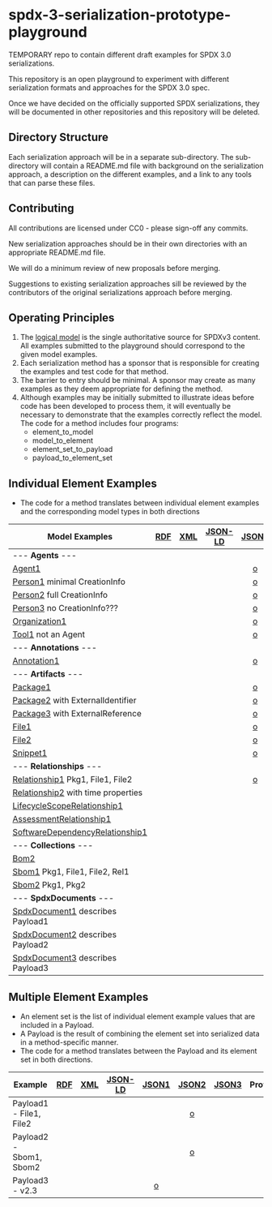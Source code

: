 # spdx-3-serialization-prototype-playground
TEMPORARY repo to contain different draft examples for SPDX 3.0 serializations.

This repository is an open playground to experiment with different serialization formats and approaches for the SPDX 3.0 spec.

Once we have decided on the officially supported SPDX serializations, they will be documented in other repositories and this repository will be deleted.

## Directory Structure
Each serialization approach will be in a separate sub-directory.
The sub-directory will contain a README.md file with background on the serialization approach, a description on the different examples, and a link to any tools that can parse these files.

## Contributing
All contributions are licensed under CC0 - please sign-off any commits.

New serialization approaches should be in their own directories with an appropriate README.md file.

We will do a minimum review of new proposals before merging.

Suggestions to existing serialization approaches sill be reviewed by the contributors of the original serializations approach before merging.

## Operating Principles
1. The [logical model](https://github.com/spdx/spdx-3-model/tree/main/model) is the single authoritative source for SPDXv3 content.
All examples submitted to the playground should correspond to the given model examples.
2. Each serialization method has a sponsor that is responsible for creating the examples and test code for that method.
3. The barrier to entry should be minimal. A sponsor may create as many examples as they deem appropriate for defining the method.
4. Although examples may be initially submitted to illustrate ideas before code has been developed to process them, it will
eventually be necessary to demonstrate that the examples correctly reflect the model.
The code for a method includes four programs:
    * element_to_model
    * model_to_element
    * element_set_to_payload
    * payload_to_element_set

## Individual Element Examples
* The code for a method translates between individual element examples and the corresponding model types in both directions

| Model Examples                                                | [RDF](rdf/README.md) | [XML](xml/README.md) | [JSON-LD](jsonld/README.md) |        [JSON1](json1/README.md)        |        [JSON2](json2/README.md)         | [JSON3](json3/README.md) | Protobuf | CBOR | YAML | [Text1](text1/README.md) |
|---------------------------------------------------------------|:--------------------:|----------------------|-----------------------------|:--------------------------------------:|:---------------------------------------:|--------------------------|----------|:----:|------|:------------------------:|
| --- **Agents** ---                                            |                      |                      |                             |                                        |                                         |                          |          |      |      |                          |
| [Agent1](model/agent.md)                                      |                      |                      |                             |    [o](json1/examples/agent1.json)     |     [o](json2/examples/agent1.json)     |                          |          |      |      |                          |
| [Person1](model/person1.md) minimal CreationInfo              |                      |                      |                             |    [o](json1/examples/person1.json)    |    [o](json2/examples/person1.json)     |                          |          |      |      |                          |
| [Person2](model/person2.md) full CreationInfo                 |                      |                      |                             |    [o](json1/examples/person2.json)    |    [o](json2/examples/person2.json)     |                          |          |      |      |                          |
| [Person3](model/person3.md) no CreationInfo???                |                      |                      |                             |    [o](json1/examples/person3.json)    |    [o](json2/examples/person3.json)     |                          |          |      |      |                          |
| [Organization1](model/organization1.md)                       |                      |                      |                             |     [o](json1/examples/org1.json)      |      [o](json2/examples/org1.json)      |                          |          |      |      |                          |
| [Tool1](model/tool1.md) not an Agent                          |                      |                      |                             |     [o](json2/examples/tool1.json)     |     [o](json2/examples/tool1.json)      |                          |          |      |      |                          |
| --- **Annotations** ---                                       |                      |                      |                             |                                        |                                         |                          |          |      |      |                          |
| [Annotation1](model/annotation1.md)                           |                      |                      |                             |  [o](json1/examples/annotation1.json)  |  [o](json2/examples/annotation1.json)   |                          |          |      |      |                          |
| --- **Artifacts** ---                                         |                      |                      |                             |                                        |                                         |                          |          |      |      |                          |
| [Package1](model/package1.md)                                 |                      |                      |                             |   [o](json1/examples/package1.json)    |    [o](json2/examples/package1.json)    |                          |          |      |      |                          |
| [Package2](model/package2.md) with ExternalIdentifier         |                      |                      |                             |   [o](json1/examples/package2.json)    |                                         |                          |          |      |      |                          |
| [Package3](model/package3.md) with ExternalReference          |                      |                      |                             |   [o](json1/examples/package3.json)    |                                         |                          |          |      |      |                          |
| [File1](model/file1.md)                                       |                      |                      |                             |     [o](json1/examples/file1.json)     |     [o](json2/examples/file1.json)      |                          |          |      |      |                          |
| [File2](model/file2.md)                                       |                      |                      |                             |     [o](json1/examples/file2.json)     |     [o](json2/examples/file2.json)      |                          |          |      |      |                          |
| [Snippet1](model/snippet1.md)                                 |                      |                      |                             |   [o](json1/examples/snippet1.json)    |                                         |                          |          |      |      |                          |
| --- **Relationships** ---                                     |                      |                      |                             |                                        |                                         |                          |          |      |      |                          |
| [Relationship1](model/relationship1.md) Pkg1, File1, File2    |                      |                      |                             | [o](json1/examples/relationship1.json) |                                         |                          |          |      |      |                          |
| [Relationship2](model/relationship2.md) with time properties  |                      |                      |                             |                                        |                                         |                          |          |      |      |                          |
| [LifecycleScopeRelationship1](model/lcsrelationship1.md)      |                      |                      |                             |                                        |                                         |                          |          |      |      |                          |
| [AssessmentRelationship1](model/assessmentrelationship1.md)   |                      |                      |                             |                                        |                                         |                          |          |      |      |                          |
| [SoftwareDependencyRelationship1](model/swdeprelationshpi.md) |                      |                      |                             |                                        |                                         |                          |          |      |      |                          |
| --- **Collections** ---                                       |                      |                      |                             |                                        |                                         |                          |          |      |      |                          |
| [Bom2](model/bom1.md)                                         |                      |                      |                             |                                        |                                         |                          |          |      |      |                          |
| [Sbom1](model/sbom1.md) Pkg1, File1, File2, Rel1              |                      |                      |                             |                                        |     [o](json2/examples/sbom1.json)      |                          |          |      |      |                          |
| [Sbom2](model/sbom2.md) Pkg1, Pkg2                            |                      |                      |                             |                                        |     [o](json2/examples/sbom1.json)      |                          |          |      |      |                          |
| --- **SpdxDocuments** ---                                     |                      |                      |                             |                                        |                                         |                          |          |      |      |                          |
| [SpdxDocument1](model/spdxdocument1.md) describes Payload1    |                      |                      |                             |                                        | [o](json2/examples/spdx_document1.json) |                          |          |      |      |                          |
| [SpdxDocument2](model/spdxdocument2.md) describes Payload2    |                      |                      |                             |                                        | [o](json2/examples/spdx_document2.json) |                          |          |      |      |                          |
| [SpdxDocument3](model/spdxdocument3.md) describes Payload3    |                      |                      |                             |                                        | [o](json2/examples/spdx_document3.json) |                          |          |      |      |                          |

## Multiple Element Examples
* An element set is the list of individual element example values that are included in a Payload.  
* A Payload is the result of combining the element set into serialized data in a method-specific manner.
* The code for a method translates between the Payload and its element set in both directions. 

| Example                 | [RDF](rdf/README.md) | [XML](xml/README.md) | [JSON-LD](jsonld/README.md) |       [JSON1](json_ld/README.md)       |        [JSON2](json1/README.md)        | [JSON3](json2/README.md) | Protobuf | CBOR | YAML | [Text1](text1/README.md) |
|-------------------------|:--------------------:|----------------------|-----------------------------|:--------------------------------------:|:--------------------------------------:|--------------------------|----------|:----:|------|:------------------------:|
| Payload1 - File1, File2 |                      |                      |                             |                                        | [o](json2/examples/spdx_payload1.json) |                          |          |      |      |                          |
| Payload2 - Sbom1, Sbom2 |                      |                      |                             |                                        | [o](json2/examples/spdx_payload2.json) |                          |          |      |      |                          |
| Payload3 - v2.3         |                      |                      |                             | [o](json1/examples/spdx_payload3.json) |                                        |                          |          |      |      |                          |

